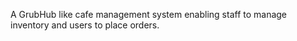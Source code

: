 A GrubHub like cafe management system enabling staff to manage inventory and users to place orders.
